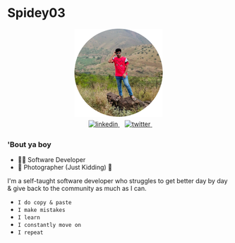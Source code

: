 # Spidey03

<div align="center">
    <img alt="profile picture" style="margin-bottom:5px;" height="200px" src="images\profile.png"/>
    <br/>
    <div>
        &nbsp;&nbsp; <a href="https://www.linkedin.com/in/naveen0003" target="_blank">
            <img src="https://img.shields.io/badge/linkedin-%230077B5.svg?style=for-the-badge&logo=linkedin&logoColor=white" alt="linkedin" style="margin-bottom: 5px;"/>
        </a>
        &nbsp;&nbsp; <a href="https://twitter.com/iM_Nvnkumar" target="_blank">
            <img src="https://img.shields.io/badge/Twitter-%231DA1F2.svg?style=for-the-badge&logo=Twitter&logoColor=white" alt="twitter" style="margin-bottom: 5px;"/>
        </a>
        &nbsp;
    </div>
</div>

### 'Bout ya boy

- :man_technologist: Software Developer
- 📸 Photographer (Just Kidding) :rofl:

I'm a self-taught software developer who struggles to get better
day by day & give back to the community as much as I can.

- `I do copy & paste`
- `I make mistakes`
- `I learn`
- `I constantly move on`
- `I repeat`